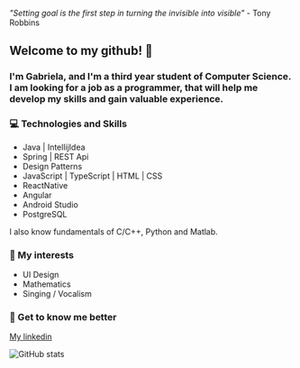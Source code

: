  *"Setting goal is the first step in turning the invisible into visible"* - Tony Robbins


## Welcome to my github! :wave:
### I'm Gabriela, and I'm a third year student of Computer Science. I am looking for a job as a programmer, that will help me develop my skills and gain valuable experience.

### :computer: Technologies and Skills
* Java | IntellijIdea
* Spring | REST Api
* Design Patterns
* JavaScript | TypeScript | HTML | CSS
* ReactNative
* Angular
* Android Studio
* PostgreSQL

I also know fundamentals of C/C++, Python and Matlab.

### :sparkler: My interests

* UI Design 
* Mathematics
* Singing / Vocalism

### :woman: Get to know me better
[My linkedin](https://www.linkedin.com/in/gabriela-jasnosz-8b173120b/)

![GitHub stats](https://github-readme-stats.vercel.app/api?username=gabrielajasnosz&show_icons=true&theme=midnight-purple)

<!--
**gabrielajasnosz/gabrielajasnosz** is a ✨ _special_ ✨ repository because its `README.md` (this file) appears on your GitHub profile.

Here are some ideas to get you started:

- 🔭 I’m currently working on ...
- 🌱 I’m currently learning ...
- 👯 I’m looking to collaborate on ...
- 🤔 I’m looking for help with ...
- 💬 Ask me about ...
- 📫 How to reach me: ...
- 😄 Pronouns: ...
- ⚡ Fun fact: ...
-->
